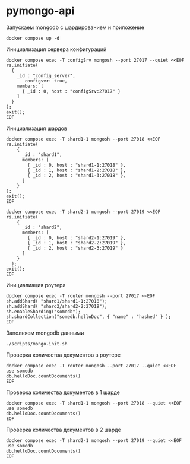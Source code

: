 # pymongo-api

Запускаем mongodb с шардированием и приложение

```shell
docker compose up -d
```

Инициализация сервера конфигураций

```shell
docker compose exec -T configSrv mongosh --port 27017 --quiet <<EOF
rs.initiate(
  {
    _id : "config_server",
       configsvr: true,
    members: [
      { _id : 0, host : "configSrv:27017" }
    ]
  }
);
exit();
EOF
```

Инициализация шардов

```shell
docker compose exec -T shard1-1 mongosh --port 27018 <<EOF
rs.initiate(
    {
      _id : "shard1",
      members: [
        { _id : 0, host : "shard1-1:27018" },
        { _id : 1, host : "shard1-2:27018" },
        { _id : 2, host : "shard1-3:27018" },
      ]
    }
);
exit();
EOF
```

```shell
docker compose exec -T shard2-1 mongosh --port 27019 <<EOF
rs.initiate(
    {
      _id : "shard2",
      members: [
        { _id : 0, host : "shard2-1:27019" },
        { _id : 1, host : "shard2-2:27019" },
        { _id : 2, host : "shard2-3:27019" }
      ]
    }
  );
exit();
EOF
```

Инициалиация роутера

```shell
docker compose exec -T router mongosh --port 27017 <<EOF
sh.addShard( "shard1/shard1-1:27018");
sh.addShard( "shard2/shard2-2:27019");
sh.enableSharding("somedb");
sh.shardCollection("somedb.helloDoc", { "name" : "hashed" } );
EOF
```

Заполняем mongodb данными

```shell
./scripts/mongo-init.sh
```

Проверка количества документов в роутере

```shell
docker compose exec -T router mongosh --port 27017 --quiet <<EOF
use somedb
db.helloDoc.countDocuments()
EOF
```

Проверка количества документов в 1 шарде

```shell
docker compose exec -T shard1-1 mongosh --port 27018 --quiet <<EOF
use somedb
db.helloDoc.countDocuments()
EOF
```

Проверка количества документов в 2 шарде

```shell
docker compose exec -T shard2-1 mongosh --port 27019 --quiet <<EOF
use somedb
db.helloDoc.countDocuments()
EOF
```
